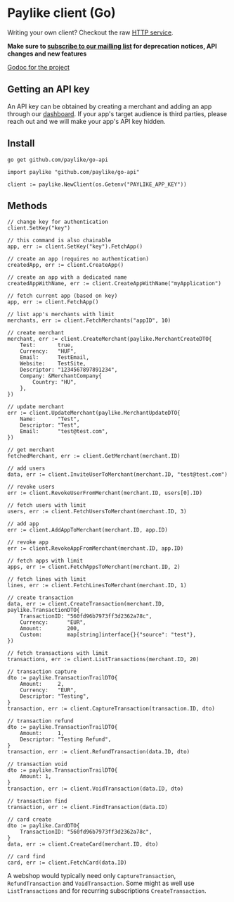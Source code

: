 # Paylike client (Go)

Writing your own client? Checkout the raw [HTTP service](https://github.com/paylike/api-docs).

**Make sure to [subscribe to our mailling list](http://eepurl.com/bCGmg1) for
deprecation notices, API changes and new features**

[Godoc for the project](https://godoc.org/github.com/paylike/go-api)

## Getting an API key

An API key can be obtained by creating a merchant and adding an app through
our [dashboard](https://app.paylike.io). If your app's target audience is
third parties, please reach out and we will make your app's API key hidden.

## Install

```shell
go get github.com/paylike/go-api
```

```golang
import paylike "github.com/paylike/go-api"

client := paylike.NewClient(os.Getenv("PAYLIKE_APP_KEY"))
```

## Methods

```golang
// change key for authentication
client.SetKey("key")

// this command is also chainable
app, err := client.SetKey("key").FetchApp()

// create an app (requires no authentication)
createdApp, err := client.CreateApp()

// create an app with a dedicated name
createdAppWithName, err := client.CreateAppWithName("myApplication")

// fetch current app (based on key)
app, err := client.FetchApp()

// list app's merchants with limit
merchants, err := client.FetchMerchants("appID", 10)

// create merchant
merchant, err := client.CreateMerchant(paylike.MerchantCreateDTO{
    Test:       true,
    Currency:   "HUF",
    Email:      TestEmail,
    Website:    TestSite,
    Descriptor: "1234567897891234",
    Company: &MerchantCompany{
        Country: "HU",
    },
})

// update merchant
err := client.UpdateMerchant(paylike.MerchantUpdateDTO{
    Name:       "Test",
    Descriptor: "Test",
    Email:      "test@test.com",
})

// get merchant
fetchedMerchant, err := client.GetMerchant(merchant.ID)

// add users
data, err := client.InviteUserToMerchant(merchant.ID, "test@test.com")

// revoke users
err := client.RevokeUserFromMerchant(merchant.ID, users[0].ID)

// fetch users with limit
users, err := client.FetchUsersToMerchant(merchant.ID, 3)

// add app
err := client.AddAppToMerchant(merchant.ID, app.ID)

// revoke app
err := client.RevokeAppFromMerchant(merchant.ID, app.ID)

// fetch apps with limit
apps, err := client.FetchAppsToMerchant(merchant.ID, 2)

// fetch lines with limit
lines, err := client.FetchLinesToMerchant(merchant.ID, 1)

// create transaction
data, err := client.CreateTransaction(merchant.ID, paylike.TransactionDTO{
    TransactionID: "560fd96b7973ff3d2362a78c",
    Currency:      "EUR",
    Amount:        200,
    Custom:        map[string]interface{}{"source": "test"},
})

// fetch transactions with limit
transactions, err := client.ListTransactions(merchant.ID, 20)

// transaction capture
dto := paylike.TransactionTrailDTO{
    Amount:     2,
    Currency:   "EUR",
    Descriptor: "Testing",
}
transaction, err := client.CaptureTransaction(transaction.ID, dto)

// transaction refund
dto := paylike.TransactionTrailDTO{
    Amount:     1,
    Descriptor: "Testing Refund",
}
transaction, err := client.RefundTransaction(data.ID, dto)

// transaction void
dto := paylike.TransactionTrailDTO{
    Amount: 1,
}
transaction, err := client.VoidTransaction(data.ID, dto)

// transaction find
transaction, err := client.FindTransaction(data.ID)

// card create
dto := paylike.CardDTO{
    TransactionID: "560fd96b7973ff3d2362a78c",
}
data, err := client.CreateCard(merchant.ID, dto)

// card find
card, err := client.FetchCard(data.ID)
```

A webshop would typically need only `CaptureTransaction`, `RefundTransaction` and `VoidTransaction`. Some might
as well use `ListTransactions` and for recurring subscriptions
`CreateTransaction`.
